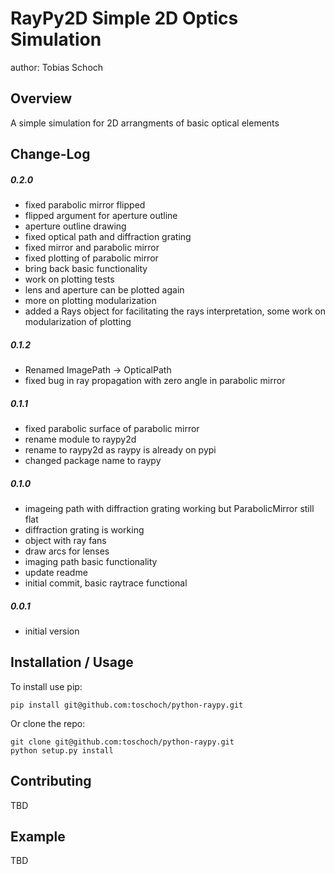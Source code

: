 RayPy2D Simple 2D Optics Simulation
===============================
author: Tobias Schoch

Overview
--------

A simple simulation for 2D arrangments of basic optical elements


Change-Log
----------
##### 0.2.0
* fixed parabolic mirror flipped
* flipped argument for aperture outline
* aperture outline drawing
* fixed optical path and diffraction grating
* fixed mirror and parabolic mirror
* fixed plotting of parabolic mirror
* bring back basic functionality
* work on plotting tests
* lens and aperture can be plotted again
* more on plotting modularization
* added a Rays object for facilitating the rays interpretation, some work on modularization of plotting

##### 0.1.2
* Renamed ImagePath -> OpticalPath
* fixed bug in ray propagation with zero angle in parabolic mirror

##### 0.1.1
* fixed parabolic surface of parabolic mirror
* rename module to raypy2d
* rename to raypy2d as raypy is already on pypi
* changed package name to raypy

##### 0.1.0
* imageing path with diffraction grating working but ParabolicMirror still flat
* diffraction grating is working
* object with ray fans
* draw arcs for lenses
* imaging path basic functionality
* update readme
* initial commit, basic raytrace functional

##### 0.0.1
* initial version


Installation / Usage
--------------------

To install use pip:

    pip install git@github.com:toschoch/python-raypy.git


Or clone the repo:

    git clone git@github.com:toschoch/python-raypy.git
    python setup.py install
    
Contributing
------------

TBD

Example
-------

TBD
